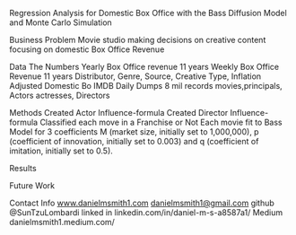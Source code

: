 Regression Analysis for Domestic Box Office with the Bass Diffusion Model and Monte Carlo Simulation

Business Problem
Movie studio making decisions on creative content focusing on domestic Box Office Revenue

Data
The Numbers
Yearly Box Office revenue 11 years
Weekly Box Office Revenue 11 years
Distributor, Genre, Source, Creative Type, Inflation Adjusted Domestic Bo
IMDB 
Daily Dumps
8 mil records movies,principals, Actors actresses, Directors


Methods
Created Actor Influence-formula
Created Director Influence-formula
Classified each move in a Franchise or Not
Each movie fit to Bass Model for 3 coefficients M (market size, initially set to 1,000,000), p (coefficient of innovation, initially set to 0.003) and q (coefficient of imitation, initially set to 0.5). 



Results

Future Work

Contact Info          www.danielmsmith1.com
danielmsmith1@gmail.com
github @SunTzuLombardi
linked in linkedin.com/in/daniel-m-s-a8587a1/
Medium danielmsmith1.medium.com/
